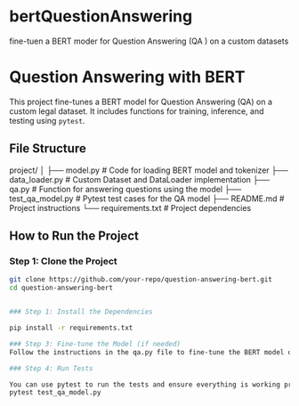 # bertQuestionAnswering
fine-tuen a BERT moder for Question Answering (QA ) on a custom datasets


# Question Answering with BERT

This project fine-tunes a BERT model for Question Answering (QA) on a custom legal dataset. It includes functions for training, inference, and testing using `pytest`.

## File Structure

project/ │ ├── model.py # Code for loading BERT model and tokenizer ├── data_loader.py # Custom Dataset and DataLoader implementation ├── qa.py # Function for answering questions using the model ├── test_qa_model.py # Pytest test cases for the QA model ├── README.md # Project instructions └── requirements.txt # Project dependencies


## How to Run the Project

### Step 1: Clone the Project

```bash
git clone https://github.com/your-repo/question-answering-bert.git
cd question-answering-bert


### Step 1: Install the Dependencies

pip install -r requirements.txt

### Step 3: Fine-tune the Model (if needed)
Follow the instructions in the qa.py file to fine-tune the BERT model on your dataset.

### Step 4: Run Tests

You can use pytest to run the tests and ensure everything is working properly.
pytest test_qa_model.py
